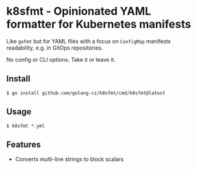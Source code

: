 # k8sfmt - Opinionated YAML formatter for Kubernetes manifests

Like `gofmt` but for YAML files with a focus on `ConfigMap` manifests readability, e.g. in GitOps repositories.

No config or CLI options. Take it or leave it.

## Install

```
$ go install github.com/golang-cz/k8sfmt/cmd/k8sfmt@latest
```

## Usage

```
$ k8sfmt *.yml
```

## Features

- Converts multi-line strings to block scalars
```

```
